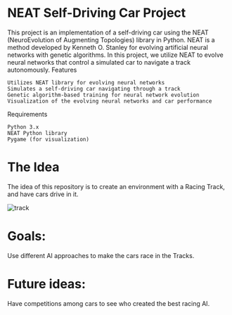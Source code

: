 # NEAT Self-Driving Car Project

This project is an implementation of a self-driving car using the NEAT (NeuroEvolution of Augmenting Topologies) library in Python. NEAT is a method developed by Kenneth O. Stanley for evolving artificial neural networks with genetic algorithms. In this project, we utilize NEAT to evolve neural networks that control a simulated car to navigate a track autonomously.
Features

    Utilizes NEAT library for evolving neural networks
    Simulates a self-driving car navigating through a track
    Genetic algorithm-based training for neural network evolution
    Visualization of the evolving neural networks and car performance

Requirements

    Python 3.x
    NEAT Python library
    Pygame (for visualization)

# The Idea
The idea of this repository is to create an environment with a Racing Track, and have cars drive in it.

![track](https://github.com/RaffaeleFiorillo/self_driving_car/assets/75253335/8988a8b3-6d6a-46b9-bcee-11aa747243f8)

# Goals:
Use different AI approaches to make the cars race in the Tracks.

# Future ideas:
Have competitions among cars to see who created the best racing AI.
